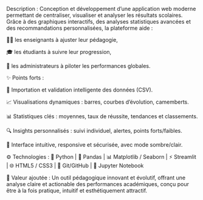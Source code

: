Description :
Conception et développement d’une application web moderne permettant de centraliser, visualiser et analyser les résultats scolaires. Grâce à des graphiques interactifs, des analyses statistiques avancées et des recommandations personnalisées, la plateforme aide :

👨‍🏫 les enseignants à ajuster leur pédagogie,

🎓 les étudiants à suivre leur progression,

🏫 les administrateurs à piloter les performances globales.

✨ Points forts :

📂 Importation et validation intelligente des données (CSV).

📈 Visualisations dynamiques : barres, courbes d’évolution, camemberts.

📊 Statistiques clés : moyennes, taux de réussite, tendances et classements.

🔍 Insights personnalisés : suivi individuel, alertes, points forts/faibles.

🎨 Interface intuitive, responsive et sécurisée, avec mode sombre/clair.

⚙️ Technologies :
🐍 Python | 🐼 Pandas | 📊 Matplotlib / Seaborn | ⚡ Streamlit | 🌐 HTML5 / CSS3 | 🔗 Git/GitHub | 📒 Jupyter Notebook

🚀 Valeur ajoutée :
Un outil pédagogique innovant et évolutif, offrant une analyse claire et actionable des performances académiques, conçu pour être à la fois pratique, intuitif et esthétiquement attractif.
